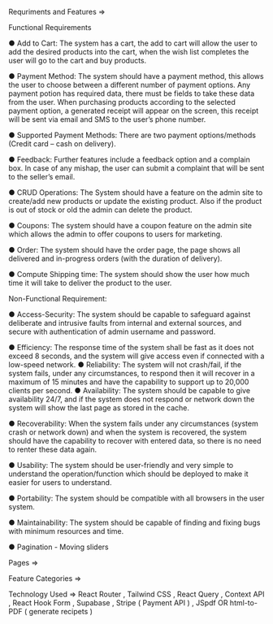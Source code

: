 Requriments and Features =>

Functional Requirements

● Add to Cart: The system has a cart, the add to cart will allow the user to add the desired products into the cart, when the wish list completes the user will go to the cart and buy products.

● Payment Method: The system should have a payment method, this allows the user to choose between a
different number of payment options. Any payment potion has required data, there must be fields to take
these data from the user. When purchasing products according to the selected payment option, a
generated receipt will appear on the screen, this receipt will be sent via email and SMS to the user’s phone number.

● Supported Payment Methods: There are two payment options/methods (Credit card – cash on delivery).

● Feedback: Further features include a feedback option and a complain box. In case of any mishap, the user can submit a complaint that will be sent to the seller’s email.

● CRUD Operations: The System should have a feature on the admin site to create/add new products or
update the existing product. Also if the product is out of stock or old the admin can delete the product.

● Coupons: The system should have a coupon feature on the admin site which allows the admin to offer
coupons to users for marketing.

● Order: The system should have the order page, the page shows all delivered and in-progress orders (with the duration of delivery).

● Compute Shipping time: The system should show the user how much time it will take to deliver the
product to the user.

Non-Functional Requirement:

● Access-Security: The system should be capable to safeguard against deliberate and intrusive faults from internal and external sources, and secure with authentication of admin username and password.

● Efficiency: The response time of the system shall be fast as it does not exceed 8 seconds, and the system will give access even if connected with a low-speed network.
● Reliability: The system will not crash/fail, if the system fails, under any circumstances, to respond then it will recover in a maximum of 15 minutes and have the capability to support up to 20,000 clients per second.
● Availability: The system should be capable to give availability 24/7, and if the system does not respond or network down the system will show the last page as stored in the cache.

● Recoverability: When the system fails under any circumstances (system crash or network down) and when
the system is recovered, the system should have the capability to recover with entered data, so there is no need to renter these data again.

● Usability: The system should be user-friendly and very simple to understand the operation/function which should be deployed to make it easier for users to understand.

● Portability: The system should be compatible with all browsers in the user system.

● Maintainability: The system should be capable of finding and fixing bugs with minimum resources and
time.

● Pagination - Moving sliders

Pages =>

Feature Categories =>

Technology Used => React Router , Tailwind CSS , React Query , Context API , React Hook Form , Supabase , Stripe ( Payment API ) , JSpdf OR html-to-PDF ( generate recipets )
